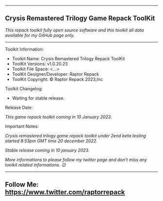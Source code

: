 -----------------------------------------------
Crysis Remastered Trilogy Game Repack ToolKit
-----------------------------------------------
*This repack toolkit fully open source software and this toolkit all data available for my GitHub page only.*

-----------------------------------------------
Toolkit Information:
- Toolkit Name: Crysis Remastered Trilogy Repack ToolKit
- ToolKit Versions: v1.0.20.23
- Toolkit File Space: <...>
- ToolKit Designer/Developer: Raptor Repack
- ToolKit Copyright: © Raptor Repack 2023,Inc

Toolkit Changelog:
- Waiting for stable release.

Release Date:

*This game repack toolkit coming in 10 January 2023.*

Important Notes:

*Crysis remastered trilogy game repack toolkit under 2end beta testing started 8:53pm GMT time 20 december 2022.*

*Stable release coming in 10 january 2023.*

*More informations to please follow my twitter page and don't miss any toolkit related informations. 😉*

-----------------------------------------------
Follow Me: https://www.twitter.com/raptorrepack
-----------------------------------------------
